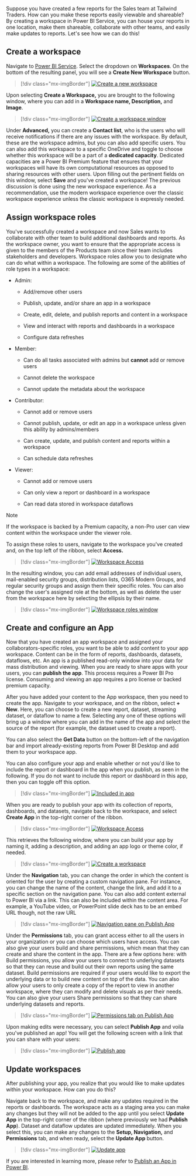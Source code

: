 Suppose you have created a few reports for the Sales team at Tailwind Traders. How can you make these reports easily viewable and shareable? By creating a workspace in Power BI Service, you can house your reports in one location, make them shareable, collaborate with other teams, and easily make updates to reports. Let's see how we can do this!

## Create a workspace 

Navigate to [Power BI Service](https://powerbi.microsoft.com/?azure-portal=true). Select the dropdown on **Workspaces**. On the bottom of the resulting panel, you will see a **Create New Workspace** button.

> [!div class="mx-imgBorder"]
> [![Create a new workspace](../media/02-create-new-app-5-ss.png)](../media/02-create-new-app-5-ss.png#lightbox)

Upon selecting **Create a Workspace,** you are brought to the following window, where you can add in a **Workspace name, Description,** and **Image**.

> [!div class="mx-imgBorder"]
> [![Create a workspace window](../media/02-create-workspace-1-ssm.png)](../media/02-create-workspace-1-ssm.png#lightbox)

Under **Advanced,** you can create a **Contact list**, who is the users who will receive notifications if there are any issues with the workspace. By default, these are the workspace admins, but you can also add specific users. You can also add this workspace to a specific OneDrive and toggle to choose whether this workspace will be a part of a **dedicated capacity**. Dedicated capacities are a Power BI Premium feature that ensures that your workspaces will have its own computational resources as opposed to sharing resources with other users. Upon filling out the pertinent fields on this window, select **Save** and you've created a workspace! The previous discussion is done using the new workspace experience. As a recommendation, use the modern workspace experience over the classic workspace experience unless the classic workspace is expressly needed.

## Assign workspace roles 

You've successfully created a workspace and now Sales wants to collaborate with other team to build additional dashboards and reports. As the workspace owner, you want to ensure that the appropriate access is given to the members of the Products team since their team includes stakeholders and developers. Workspace roles allow you to designate who can do what within a workspace. The following are some of the abilities of role types in a workspace:

-   Admin:

    -   Add/remove other users

    -   Publish, update, and/or share an app in a workspace

    -   Create, edit, delete, and publish reports and content in a workspace

    -   View and interact with reports and dashboards in a workspace

    -   Configure data refreshes

-   Member:

    -   Can do all tasks associated with admins but **cannot** add or remove users

    -   Cannot delete the workspace

    -   Cannot update the metadata about the workspace

-   Contributor:

    -   Cannot add or remove users

    -   Cannot publish, update, or edit an app in a workspace unless given this ability by admins/members

    -   Can create, update, and publish content and reports within a workspace

    -   Can schedule data refreshes

-   Viewer:

    -   Cannot add or remove users

    -   Can only view a report or dashboard in a workspace

    -   Can read data stored in workspace dataflows

> [!NOTE]
> If the workspace is backed by a Premium capacity, a non-Pro user can view content within the workspace under the viewer role.

To assign these roles to users, navigate to the workspace you've created and, on the top left of the ribbon, select **Access.**

> [!div class="mx-imgBorder"]
> [![Workspace Access](../media/02-workspace-access-3-ss.png)](../media/02-workspace-access-3-ss.png#lightbox)

In the resulting window, you can add email addresses of individual users, mail-enabled security groups, distribution lists, O365 Modern Groups, and regular security groups and assign them their specific roles. You can also change the user's assigned role at the bottom, as well as delete the user from the workspace here by selecting the ellipsis by their name.

> [!div class="mx-imgBorder"]
> [![Workspace roles window](../media/02-workspace-app-7-ss.png)](../media/02-workspace-app-7-ss.png#lightbox)

## Create and configure an App 

Now that you have created an app workspace and assigned your collaborators-specific roles, you want to be able to add content to your app workspace. Content can be in the form of reports, dashboards, datasets, dataflows, etc. An app is a published read-only window into your data for mass distribution and viewing. When you are ready to share apps with your users, you can **publish the app**. This process requires a Power BI Pro license. Consuming and viewing an app requires a pro license or backed premium capacity.

After you have added your content to the App workspace, then you need to create the app. Navigate to your workspace, and on the ribbon, select **+ New**. Here, you can choose to create a new report, dataset, streaming dataset, or dataflow to name a few. Selecting any one of these options will bring up a window where you can add in the name of the app and select the source of the report (for example, the dataset used to create a report).

You can also select the **Get Data** button on the bottom-left of the navigation bar and import already-existing reports from Power BI Desktop and add them to your workspace app.

You can also configure your app and enable whether or not you'd like to include the report or dashboard in the app when you publish, as seen in the following. If you do not want to include this report or dashboard in this app, then you can toggle off this option.

> [!div class="mx-imgBorder"]
> [![Included in app](../media/02-create-workspace-window-2-ss.png)](../media/02-create-workspace-window-2-ss.png#lightbox)

When you are ready to publish your app with its collection of reports, dashboards, and datasets, navigate back to the workspace, and select **Create App** in the top-right corner of the ribbon.

> [!div class="mx-imgBorder"]
> [![Workspace Access](../media/02-update-app-10-ss.png)](../media/02-update-app-10-ss.png#lightbox)

This retrieves the following window, where you can build your app by naming it, adding a description, and adding an app logo or theme color, if needed.

> [!div class="mx-imgBorder"]
> [![Create a workspace](../media/02-workspace-access-3-ssm.png)](../media/02-workspace-access-3-ssm.png#lightbox)

Under the **Navigation** tab, you can change the order in which the content is oriented for the user by creating a custom navigation pane. For instance, you can change the name of the content, change the link, and add it to a specific section on the navigation pane. You can also add content external to Power BI via a link. This can also be included within the content area. For example, a YouTube video, or PowerPoint slide deck has to be an embed URL though, not the raw URL

> [!div class="mx-imgBorder"]
> [![Navigation pane on Publish App](../media/02-publish-app-ss.png)](../media/02-publish-app-ss.png#lightbox)

Under the **Permissions** tab, you can grant access either to all the users in your organization or you can choose which users have access. You can also give your users build and share permissions, which mean that they can create and share the content in the app. There are a few options here: with Build permissions, you allow your users to connect to underlying datasets so that they can reuse and build out their own reports using the same dataset. Build permissions are required if your users would like to export the underlying data or to build new content on top of the data. You can also allow your users to only create a copy of the report to view in another workspace, where they can modify and delete visuals as per their needs. You can also give your users Share permissions so that they can share underlying datasets and reports.

> [!div class="mx-imgBorder"]
> [![Permissions tab on Publish App](../media/02-included-app-6-ss.png)](../media/02-included-app-6-ss.png#lightbox)

Upon making edits were necessary, you can select **Publish App** and voila you've published an app! You will get the following screen with a link that you can share with your users:

> [!div class="mx-imgBorder"]
> [![Publish app](../media/02-publish-app-7-ss.png)](../media/02-publish-app-7-ss.png#lightbox)

## Update workspaces 

After publishing your app, you realize that you would like to make updates within your workspace. How can you do this?

Navigate back to the workspace, and make any updates required in the reports or dashboards. The workspace acts as a staging area you can make any changes but they will not be added to the app until you select **Update App** in the top-right corner of the ribbon (where previously we had **Publish App**). Dataset and dataflow updates are updated immediately. When you select this, you can make any changes to the **Setup, Navigation,** and **Permissions** tab, and when ready, select the **Update App** button.

> [!div class="mx-imgBorder"]
> [![Update app](../media/02-publish-app-9-ss.png)](../media/02-publish-app-9-ss.png#lightbox)

If you are interested in learning more, please refer to [Publish an App in Power BI](https://docs.microsoft.com/power-bi/collaborate-share/service-create-distribute-apps/?azure-portal=true).

